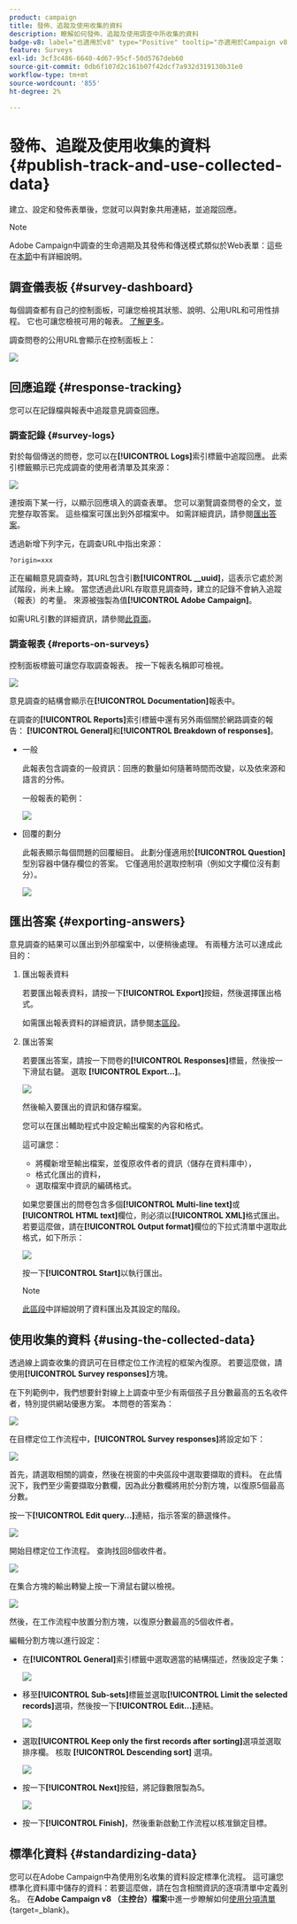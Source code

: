 ```yaml
---
product: campaign
title: 發佈、追蹤及使用收集的資料
description: 瞭解如何發佈、追蹤及使用調查中所收集的資料
badge-v8: label="也適用於v8" type="Positive" tooltip="亦適用於Campaign v8"
feature: Surveys
exl-id: 3cf3c486-6640-4d67-95cf-50d5767deb60
source-git-commit: 0db6f107d2c161b07f42dcf7a932d319130b31e0
workflow-type: tm+mt
source-wordcount: '855'
ht-degree: 2%

---
```


# 發佈、追蹤及使用收集的資料{#publish-track-and-use-collected-data}



建立、設定和發佈表單後，您就可以與對象共用連結，並追蹤回應。

>[!NOTE]
>
>Adobe Campaign中調查的生命週期及其發佈和傳送模式類似於Web表單：這些在[本節](../../web/using/about-web-forms.md)中有詳細說明。

## 調查儀表板 {#survey-dashboard}

每個調查都有自己的控制面板，可讓您檢視其狀態、說明、公用URL和可用性排程。 它也可讓您檢視可用的報表。 [了解更多](#reports-on-surveys)。

調查問卷的公用URL會顯示在控制面板上：

![](assets/survey_public_url.png)

## 回應追蹤 {#response-tracking}

您可以在記錄檔與報表中追蹤意見調查回應。

### 調查記錄 {#survey-logs}

對於每個傳送的問卷，您可以在&#x200B;**[!UICONTROL Logs]**&#x200B;索引標籤中追蹤回應。 此索引標籤顯示已完成調查的使用者清單及其來源：

![](assets/s_ncs_admin_survey_logs.png)

連按兩下某一行，以顯示回應填入的調查表單。 您可以瀏覽調查問卷的全文，並完整存取答案。 這些檔案可匯出到外部檔案中。 如需詳細資訊，請參閱[匯出答案](#exporting-answers)。

透過新增下列字元，在調查URL中指出來源：

```
?origin=xxx
```

正在編輯意見調查時，其URL包含引數&#x200B;**[!UICONTROL __uuid]**，這表示它處於測試階段，尚未上線。 當您透過此URL存取意見調查時，建立的記錄不會納入追蹤（報表）的考量。 來源被強製為值&#x200B;**[!UICONTROL Adobe Campaign]**。

如需URL引數的詳細資訊，請參閱[此頁面](../../web/using/defining-web-forms-properties.md#form-url-parameters)。

### 調查報表 {#reports-on-surveys}

控制面板標籤可讓您存取調查報表。 按一下報表名稱即可檢視。

![](assets/s_ncs_admin_survey_report_doc.png)

意見調查的結構會顯示在&#x200B;**[!UICONTROL Documentation]**&#x200B;報表中。

在調查的&#x200B;**[!UICONTROL Reports]**&#x200B;索引標籤中還有另外兩個關於網路調查的報告： **[!UICONTROL General]**&#x200B;和&#x200B;**[!UICONTROL Breakdown of responses]**。

* 一般

  此報表包含調查的一般資訊：回應的數量如何隨著時間而改變，以及依來源和語言的分佈。

  一般報表的範例：

  ![](assets/s_ncs_admin_survey_report_0.png)

* 回覆的劃分

  此報表顯示每個問題的回覆細目。 此劃分僅適用於&#x200B;**[!UICONTROL Question]**&#x200B;型別容器中儲存欄位的答案。 它僅適用於選取控制項（例如文字欄位沒有劃分）。

  ![](assets/s_ncs_admin_survey_report_2.png)

## 匯出答案 {#exporting-answers}

意見調查的結果可以匯出到外部檔案中，以便稍後處理。 有兩種方法可以達成此目的：

1. 匯出報表資料

   若要匯出報表資料，請按一下&#x200B;**[!UICONTROL Export]**&#x200B;按鈕，然後選擇匯出格式。

   如需匯出報表資料的詳細資訊，請參閱[本區段](../../reporting/using/about-reports-creation-in-campaign.md)。

1. 匯出答案

   若要匯出答案，請按一下問卷的&#x200B;**[!UICONTROL Responses]**&#x200B;標籤，然後按一下滑鼠右鍵。 選取 **[!UICONTROL Export...]**。

   ![](assets/s_ncs_admin_survey_logs_export_menu.png)

   然後輸入要匯出的資訊和儲存檔案。

   您可以在匯出輔助程式中設定輸出檔案的內容和格式。

   這可讓您：

   * 將欄新增至輸出檔案，並復原收件者的資訊（儲存在資料庫中），
   * 格式化匯出的資料，
   * 選取檔案中資訊的編碼格式。

   如果您要匯出的問卷包含多個&#x200B;**[!UICONTROL Multi-line text]**&#x200B;或&#x200B;**[!UICONTROL HTML text]**&#x200B;欄位，則必須以&#x200B;**[!UICONTROL XML]**&#x200B;格式匯出。 若要這麼做，請在&#x200B;**[!UICONTROL Output format]**&#x200B;欄位的下拉式清單中選取此格式，如下所示：

   ![](assets/s_ncs_admin_survey_logs_export_xml.png)

   按一下&#x200B;**[!UICONTROL Start]**&#x200B;以執行匯出。

   >[!NOTE]
   >
   >[此區段](../../platform/using/about-generic-imports-exports.md)中詳細說明了資料匯出及其設定的階段。

## 使用收集的資料 {#using-the-collected-data}

透過線上調查收集的資訊可在目標定位工作流程的框架內復原。 若要這麼做，請使用&#x200B;**[!UICONTROL Survey responses]**&#x200B;方塊。

在下列範例中，我們想要針對線上上調查中至少有兩個孩子且分數最高的五名收件者，特別提供網站優惠方案。 本問卷的答案為：

![](assets/s_ncs_admin_survey_responses_wf_box_4.png)

在目標定位工作流程中，**[!UICONTROL Survey responses]**&#x200B;將設定如下：

![](assets/s_ncs_admin_survey_responses_wf_box_1.png)

首先，請選取相關的調查，然後在視窗的中央區段中選取要擷取的資料。 在此情況下，我們至少需要擷取分數欄，因為此分數欄將用於分割方塊，以復原5個最高分數。

按一下&#x200B;**[!UICONTROL Edit query...]**&#x200B;連結，指示答案的篩選條件。

![](assets/s_ncs_admin_survey_responses_wf_box_2.png)

開始目標定位工作流程。 查詢找回8個收件者。

![](assets/s_ncs_admin_survey_responses_wf_box_5.png)

在集合方塊的輸出轉變上按一下滑鼠右鍵以檢視。

![](assets/s_ncs_admin_survey_responses_wf_box_6.png)

然後，在工作流程中放置分割方塊，以復原分數最高的5個收件者。

編輯分割方塊以進行設定：

* 在&#x200B;**[!UICONTROL General]**&#x200B;索引標籤中選取適當的結構描述，然後設定子集：

  ![](assets/s_ncs_admin_survey_responses_wf_box_6b.png)

* 移至&#x200B;**[!UICONTROL Sub-sets]**&#x200B;標籤並選取&#x200B;**[!UICONTROL Limit the selected records]**&#x200B;選項，然後按一下&#x200B;**[!UICONTROL Edit...]**&#x200B;連結。

  ![](assets/s_ncs_admin_survey_responses_wf_box_7.png)

* 選取&#x200B;**[!UICONTROL Keep only the first records after sorting]**&#x200B;選項並選取排序欄。 核取 **[!UICONTROL Descending sort]** 選項。

  ![](assets/s_ncs_admin_survey_responses_wf_box_8.png)

* 按一下&#x200B;**[!UICONTROL Next]**&#x200B;按鈕，將記錄數限製為5。

  ![](assets/s_ncs_admin_survey_responses_wf_box_9.png)

* 按一下&#x200B;**[!UICONTROL Finish]**，然後重新啟動工作流程以核准鎖定目標。

## 標準化資料 {#standardizing-data}

您可以在Adobe Campaign中為使用別名收集的資料設定標準化流程。 這可讓您標準化資料庫中儲存的資料：若要這麼做，請在包含相關資訊的逐項清單中定義別名。 在&#x200B;**Adobe Campaign v8 （主控台）檔案**&#x200B;中進一步瞭解如何[使用分項清單](https://experienceleague.adobe.com/en/docs/campaign/campaign-v8/config/settings/enumerations){target=_blank}。